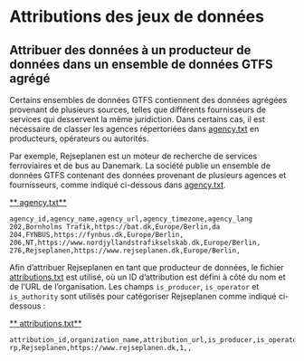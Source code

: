 # Attributions des jeux de données

## Attribuer des données à un producteur de données dans un ensemble de données GTFS agrégé 
 
 Certains ensembles de données GTFS contiennent des données agrégées provenant de plusieurs sources, telles que différents fournisseurs de services qui desservent la même juridiction. Dans certains cas, il est nécessaire de classer les agences répertoriées dans [agency.txt](../../reference/#agencytxt) en producteurs, opérateurs ou autorités. 
 
 Par exemple, Rejseplanen est un moteur de recherche de services ferroviaires et de bus au Danemark. La société publie un ensemble de données GTFS contenant des données provenant de plusieurs agences et fournisseurs, comme indiqué ci-dessous dans [agency.txt](../../reference/#agencytxt). 
 
 [** agency.txt**](../../reference/#agencytxt) 
 
```
agency_id,agency_name,agency_url,agency_timezone,agency_lang
202,Bornholms Trafik,https://bat.dk,Europe/Berlin,da
204,FYNBUS,https://fynbus.dk,Europe/Berlin,
206,NT,https://www.nordjyllandstrafikselskab.dk,Europe/Berlin,
276,Rejseplanen,https://www.rejseplanen.dk,Europe/Berlin,
```
 
 Afin d’attribuer Rejseplanen en tant que producteur de données, le fichier [attributions.txt](../../reference/#attributionstxt) est utilisé, où un ID d’attribution est défini à côté du nom et de l’URL de l’organisation. Les champs `is_producer`, `is_operator` et `is_authority` sont utilisés pour catégoriser Rejseplanen comme indiqué ci-dessous : 
 
 [** attributions.txt**](../../reference/#attributionstxt) 
 
```
attribution_id,organization_name,attribution_url,is_producer,is_operator,is_authority
rp,Rejseplanen,https://www.rejseplanen.dk,1,,
```
